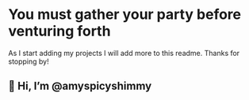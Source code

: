 
# You must gather your party before venturing forth

As I start adding my projects I will add more to this readme.
Thanks for stopping by!




## 👋 Hi, I’m @amyspicyshimmy
